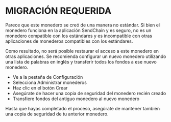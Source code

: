 # MIGRACIÓN REQUERIDA

Parece que este monedero se creó de una manera no estándar. Si bien el monedero funciona en la aplicación SendChain y es seguro, no es un monedero compatible con los estándares y es incompatible con otras aplicaciones de monederos compatibles con los estándares.

Como resultado, no será posible restaurar el acceso a este monedero en otras aplicaciones. Se recomienda configurar un nuevo monedero utilizando una lista de palabras en inglés y transferir todos los fondos a ese nuevo monedero.

- Ve a la pestaña de Configuración
- Selecciona Administrar monederos
- Haz clic en el botón Crear
- Asegúrate de hacer una copia de seguridad del monedero recién creado
- Transfiere fondos del antiguo monedero al nuevo monedero

Hasta que hayas completado el proceso, asegúrate de mantener también una copia de seguridad de tu anterior monedero.